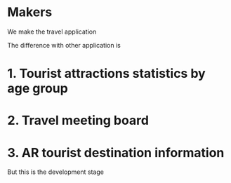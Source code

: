 # Makers

 We make the travel application

 The difference with other application is
# 1. Tourist attractions statistics by age group
# 2. Travel meeting board
# 3. AR tourist destination information

 But this is the development stage
